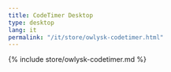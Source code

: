 ```yaml
---
title: CodeTimer Desktop
type: desktop
lang: it
permalink: "/it/store/owlysk-codetimer.html"
---
```


{% include store/owlysk-codetimer.md %}
 
